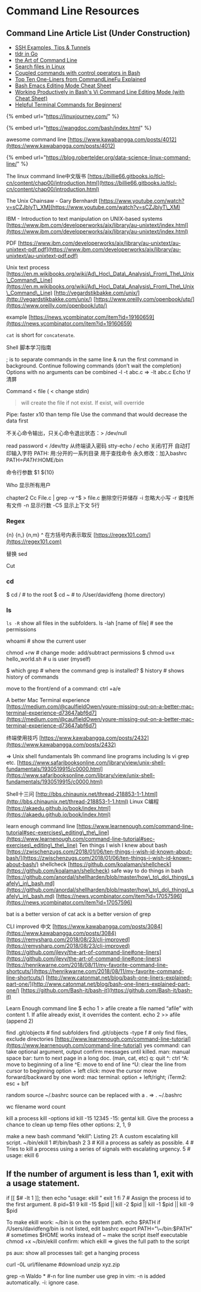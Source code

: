 # Command Line Resources

## Command Line Article List (Under Construction)

* [SSH Examples, Tips & Tunnels](https://hackertarget.com/ssh-examples-tunnels/)
* [tldr in Go](https://github.com/isacikgoz/tldr)
* [the Art of Command Line](https://github.com/jlevy/the-art-of-command-line/blob/master/README-zh.md)
* [Search files in Linux](http://blog.jobbole.com/114561/)
* [Coupled commands with control operators in Bash](https://opensource.com/article/18/11/control-operators-bash-shell)
* [Top Ten One-Liners from CommandLineFu Explained](http://www.catonmat.net/blog/top-ten-one-liners-from-commandlinefu-explained/)
* [Bash Emacs Editing Mode Cheat Sheet](http://www.catonmat.net/blog/bash-emacs-editing-mode-cheat-sheet/)
* [Working Productively in Bash's Vi Command Line Editing Mode (with Cheat Sheet)](http://www.catonmat.net/blog/bash-vi-editing-mode-cheat-sheet/)
* [Helpful Terminal Commands for Beginners!](https://www.malikbrowne.com/blog/helpful-terminal-commands)

{% embed url="https://linuxjourney.com/" %}

{% embed url="https://wangdoc.com/bash/index.html" %}





awesome command line [https://www.kawabangga.com/posts/4012](https://www.kawabangga.com/posts/4012)

{% embed url="https://blog.robertelder.org/data-science-linux-command-line/" %}



The linux command line中文版书 [https://billie66.gitbooks.io/tlcl-cn/content/chap00/introduction.html](https://billie66.gitbooks.io/tlcl-cn/content/chap00/introduction.html)

The Unix Chainsaw - Gary Bernhardt [https://www.youtube.com/watch?v=sCZJblyT\_XM](https://www.youtube.com/watch?v=sCZJblyT\_XM)

IBM - Introduction to text manipulation on UNIX-based systems [https://www.ibm.com/developerworks/aix/library/au-unixtext/index.html](https://www.ibm.com/developerworks/aix/library/au-unixtext/index.html)

PDF [https://www.ibm.com/developerworks/aix/library/au-unixtext/au-unixtext-pdf.pdf](https://www.ibm.com/developerworks/aix/library/au-unixtext/au-unixtext-pdf.pdf)

Unix text process [https://en.m.wikibooks.org/wiki/Ad\_Hoc\_Data\_Analysis\_From\_The\_Unix\_Command\_Line](https://en.m.wikibooks.org/wiki/Ad\_Hoc\_Data\_Analysis\_From\_The\_Unix\_Command\_Line) [http://vegardstikbakke.com/unix/](http://vegardstikbakke.com/unix/) [https://www.oreilly.com/openbook/utp/](https://www.oreilly.com/openbook/utp/)

example [https://news.ycombinator.com/item?id=19160659](https://news.ycombinator.com/item?id=19160659)

`cat` is short for `concatenate`.

Shell 脚本学习指南

; is to separate commands in the same line & run the first command in background. Continue following commands (don’t wait the completion) Options with no arguments can be combined -l -t abc.c => -lt abc.c Echo \f 清屏

Command < file ( < change stdin)

> will create the file if not exist. If exist, will override

Pipe: faster x10 than temp file Use the command that would decrease the data first

不关心命令输出，只关心命令退出状态：> /dev/null

read password < /dev/tty 从终端读入密码 stty-echo / echo 关闭/打开 自动打印输入字符 PATH: 用:分开的一系列目录 用于查找命令 永久修改：加入bashrc PATH=$PATH:$HOME/bin

命令行参数 $1 ${10}

Who 显示所有用户

chapter2 Cc File.c | grep -v ^$ > file.c 删除空行并储存 -i 忽略大小写 -r 查找所有文件 -n 显示行数 -C5 显示上下文 5行

### Regex

{n} {n,} {n,m} ^ 在方括号内表示取反 [https://regex101.com/](https://regex101.com)

替换 sed

Cut

### cd

$ cd / # to the root $ cd \~ # to /User/davidfeng (home directory)

### ls

`ls -R` show all files in the subfolders. ls -lah \[name of file] # see the permissions

whoami # show the current user

chmod +rw # change mode: add/subtract permissions $ chmod u+x hello\_world.sh # u is user (myself)

$ which grep # where the command grep is installed? $ history # shows history of commands

move to the front/end of a command: ctrl +a/e

A better Mac Terminal experience [https://medium.com/@caulfieldOwen/youre-missing-out-on-a-better-mac-terminal-experience-d73647abf6d7](https://medium.com/@caulfieldOwen/youre-missing-out-on-a-better-mac-terminal-experience-d73647abf6d7)

终端使用技巧 [https://www.kawabangga.com/posts/2432](https://www.kawabangga.com/posts/2432)

\=> Unix shell fundamentals 9h command line programs including ls vi grep etc. [https://www.safaribooksonline.com/library/view/unix-shell-fundamentals/1930519915/c0000.html](https://www.safaribooksonline.com/library/view/unix-shell-fundamentals/1930519915/c0000.html)

Shell十三问 [http://bbs.chinaunix.net/thread-218853-1-1.html](http://bbs.chinaunix.net/thread-218853-1-1.html) Linux C编程 [https://akaedu.github.io/book/index.html](https://akaedu.github.io/book/index.html)

learn enough command line [https://www.learnenough.com/command-line-tutorial#sec-exercises\_editing\_the\_line](https://www.learnenough.com/command-line-tutorial#sec-exercises\_editing\_the\_line) Ten things I wish I knew about bash [https://zwischenzugs.com/2018/01/06/ten-things-i-wish-id-known-about-bash/](https://zwischenzugs.com/2018/01/06/ten-things-i-wish-id-known-about-bash/) shellcheck [https://github.com/koalaman/shellcheck](https://github.com/koalaman/shellcheck) safe way to do things in bash [https://github.com/anordal/shellharden/blob/master/how\_to\_do\_things\_safely\_in\_bash.md](https://github.com/anordal/shellharden/blob/master/how\_to\_do\_things\_safely\_in\_bash.md) [https://news.ycombinator.com/item?id=17057596](https://news.ycombinator.com/item?id=17057596)

bat is a better version of cat ack is a better version of grep

CLI improved 中文 [https://www.kawabangga.com/posts/3084](https://www.kawabangga.com/posts/3084) [https://remysharp.com/2018/08/23/cli-improved](https://remysharp.com/2018/08/23/cli-improved) [https://github.com/jlevy/the-art-of-command-line#one-liners](https://github.com/jlevy/the-art-of-command-line#one-liners) [https://henrikwarne.com/2018/08/11/my-favorite-command-line-shortcuts/](https://henrikwarne.com/2018/08/11/my-favorite-command-line-shortcuts/) [http://www.catonmat.net/blog/bash-one-liners-explained-part-one/](http://www.catonmat.net/blog/bash-one-liners-explained-part-one/) [https://github.com/Bash-it/bash-it](https://github.com/Bash-it/bash-it)

Learn Enough command line $ echo 1 > afile create a file named “afile” with content 1. If afile already exist, it overrides the content. echo 2 >> afile (append 2)

find .git/objects # find subfolders find .git/objects -type f # only find files, exclude directories [https://www.learnenough.com/command-line-tutorial](https://www.learnenough.com/command-line-tutorial) yes command: can take optional argument, output confirm messages until killed. man: manual space bar: turn to next page in a long doc. (man, cat, etc) q: quit ^: ctrl ^A: move to beginning of a line ^E: move to end of line ^U: clear the line from cursor to beginning option + left click: move the cursor move forward/backward by one word: mac terminal: option + left/right; iTerm2: esc + b/f

random source \~/.bashrc source can be replaced with a . => . \~/.bashrc

wc filename word count

kill a process kill -options id kill -15 12345 -15: gental kill. Give the process a chance to clean up temp files other options: 2, 1, 9

make a new bash command “ekill”: Listing 21: A custom escalating kill script. \~/bin/ekill 1 #!/bin/bash 2 3 # Kill a process as safely as possible. 4 # Tries to kill a process using a series of signals with escalating urgency. 5 # usage: ekill  6

## If the number of argument is less than 1, exit with a usage statement.

if \[\[ $# -lt 1 ]]; then echo "usage: ekill " exit 1 fi 7 # Assign the process id to the first argument. 8 pid=$1 9 kill -15 $pid || kill -2 $pid || kill -1 $pid || kill -9 $pid

To make ekill work: \~/bin is on the system path. echo $PATH if /Users/davidfeng/bin is not listed, edit bashrc export PATH="\~/bin:$PATH" # sometimes $HOME works instead of \~ make the script itself executable chmod +x \~/bin/ekill confirm: which ekill => gives the full path to the script

ps aux: show all processes tail: get a hanging process

curl -0L url/filename #download unzip xyz.zip

grep -n Waldo \* #-n for line number use grep in vim: -n is added automatically. -i: ignore case.

